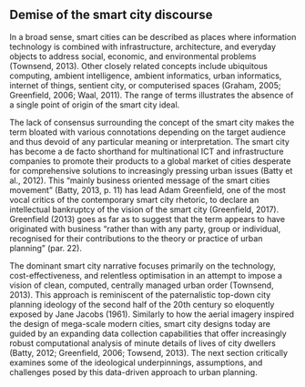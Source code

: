 ## Demise of the smart city discourse

In a broad sense, smart cities can be described as places where information technology is combined with infrastructure, architecture, and everyday objects to address social, economic, and environmental problems (Townsend, 2013). Other closely related concepts include ubiquitous computing, ambient intelligence, ambient informatics, urban informatics, internet of things, sentient city, or computerised spaces (Graham, 2005; Greenfield, 2006; Waal, 2011). The range of terms illustrates the absence of a single point of origin of the smart city ideal.

The lack of consensus surrounding the concept of the smart city makes the term bloated with various connotations depending on the target audience and thus devoid of any particular meaning or interpretation. The smart city has become a de facto shorthand for multinational ICT and infrastructure companies to promote their products to a global market of cities desperate for comprehensive solutions to increasingly pressing urban issues (Batty et al., 2012). This “mainly business oriented message of the smart cities movement” (Batty, 2013, p. 11) has lead Adam Greenfield, one of the most vocal critics of the contemporary smart city rhetoric, to declare an intellectual bankruptcy of the vision of the smart city (Greenfield, 2017). Greenfield (2013) goes as far as to suggest that the term appears to have originated with business “rather than with any party, group or individual, recognised for their contributions to the theory or practice of urban planning” (par. 22).

The dominant smart city narrative focuses primarily on the technology, cost-effectiveness, and relentless optimisation in an attempt to impose a vision of clean, computed, centrally managed urban order (Townsend, 2013). This approach is reminiscent of the paternalistic top-down city planning ideology of the second half of the 20th century so eloquently exposed by Jane Jacobs (1961). Similarly to how the aerial imagery inspired the design of mega-scale modern cities, smart city designs today are guided by an expanding data collection capabilities that offer increasingly robust computational analysis of minute details of lives of city dwellers (Batty, 2012; Greenfield, 2006; Towsend, 2013). The next section critically examines some of the ideological underpinnings, assumptions, and challenges posed by this data-driven approach to urban planning.
